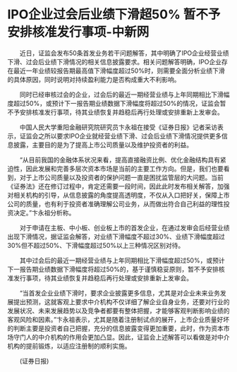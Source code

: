 # IPO企业过会后业绩下滑超50% 暂不予安排核准发行事项-中新网

　　近日，证监会发布50条首发业务若干问题解答，其中明确了IPO企业经营业绩下滑、过会后业绩下滑情况的相关信息披露要求。相关问题解答明确，IPO企业存在最近一年业绩较报告期最高值下滑幅度超过50%时，则需要全面分析业绩下滑的具体原因，同时说明对持续盈利能力是否构成重大不利影响。

　　同时已经审核过会的企业，过会后的最近一期经营业绩与上年同期相比下滑幅度超过50%，或预计下一报告期业绩数据下滑幅度将超过50%的情况，证监会暂不予安排核准发行事项，待其业绩恢复并趋稳后再行处理或安排重新上发审会。

　　中国人民大学重阳金融研究院研究员卞永祖在接受《证券日报》记者采访表示，证监会之所以要求IPO企业就经营业绩下滑、过会后业绩下滑情况提供更多信息披露，主要目的是为了提高上市公司质量以及维护投资者的利益。

　　“从目前我国的金融体系状况来看，提高直接融资比例、优化金融结构具有紧迫性，因此发展和完善多层次资本市场是当前的主要工作方向。但是，我们也要看到，对于上市公司质量以及投资者的保护问题一直是困扰监管层的大问题。当前《证券法》还在修订过程中，肯定还需要一段时间，因此此时发布相关解答，加强对相关机构的引导，从信息披露的角度提高透明度，不仅从入口把好关，保障上市公司的质量，也有利于投资者准确理解公司业务，从而做出符合自己利益的理性投资决定。”卞永祖分析称。

　　对于申请在主板、中小板、创业板上市的首发企业，在通过发审会后经营业绩出现下滑情况，据证监会解答，对业绩下滑幅度不超过30%、业绩下滑幅度超过30%但不超过50%、下滑幅度超过50%以上三种情况区别对待。

　　其中过会后的最近一期经营业绩与上年同期相比下滑幅度超过50%，或预计下一报告期业绩数据下滑幅度将超过50%的，基于谨慎稳妥原则，暂不予安排核准发行事项，待其业绩恢复并趋稳后再行处理或安排重新上发审会。

　　“当首发企业业绩下滑时，要求企业披露更多信息，尤其是对企业未来业务发展提出预测，这就客观上要求中介机构不仅详细了解企业自身业务，还要对行业的发展状况、未来发展趋势以及竞争者都要有整体把握，才能够客观判断影响业绩的客观风险和因素。”卞永祖表示，尤其是随着注册制试点的展开，上市企业质量好坏的判断主要是投资者自己把握，充分的信息披露变得更加重要，此时，作为资本市场守门人的中介机构的作用会更加凸显。因此，证监会上述解答可以看做是对中介机构的提前锻炼，以适应注册制的顺利实施。

　　(证券日报)
